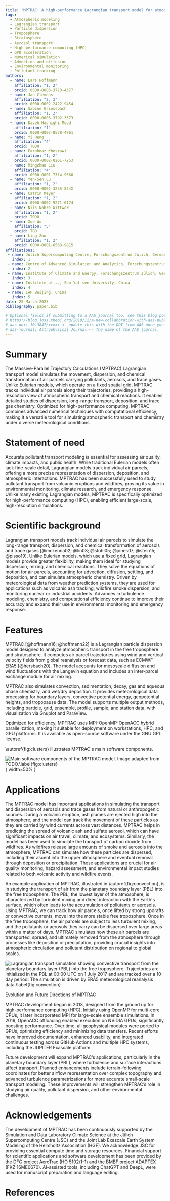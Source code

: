 ```yaml
---
title: 'MPTRAC: A high-performance Lagrangian transport model for atmospheric air parcel dispersion'
tags:
  - Atmospheric modeling
  - Lagrangian transport
  - Particle dispersion
  - Troposphere
  - Stratosphere
  - Aerosol transport
  - High-performance computing (HPC)
  - GPU acceleration
  - Numerical simulation
  - Advection and diffusion
  - Environmental monitoring
  - Pollutant tracking
authors:
  - name: Lars Hoffmann
    affiliation: "1, 2"
    orcid: 0000-0003-3773-4377
  - name: Jan Clemens
    affiliation: "2, 3"
    orcid: 0000-0002-2422-9454
  - name: Sabine Griessbach
    affiliation: "1, 2"
    orcid: 0000-0003-3792-3573
  - name: Kaveh Haghighi Mood
    affiliation: "1"
    orcid: 0000-0002-8578-4961
  - name: Yi Heng
    affiliation: "4"
    orcid: TODO
  - name: Farahnaz Khosrawi
    affiliation: "1, 2"
    orcid: 0000-0002-0261-7253
  - name: Mingzhao Liu
    affiliation: "4"
    orcid: 0000-0001-7314-9568
  - name: Yen-Sen Lu
    affiliation: "1, 2"
    orcid: 0000-0002-3255-824X
  - name: Catrin Meyer
    affiliation: "1, 2"
    orcid: 0000-0002-9271-6174
  - name: Nils Nobre Wittwer
    affiliation: "1, 2"
    orcid: TODO
  - name: Xue Wu
    affiliation: "5"
    orcid: TBD
  - name: Ling Zou
    affiliation: "1, 2"
    orcid: 0000-0001-6563-9815
affiliations:
 - name: Jülich Supercomputing Centre, Forschungszentrum Jülich, Germany
   index: 1
 - name: Centre of Advanced Simulation and Analytics, Forschungszentrum Jülich, Germany
   index: 2
 - name: Institute of Climate and Energy, Forschungszentrum Jülich, Germany
   index: 3
 - name: Institute of..., Sun Yat-sen University, China
   index: 4
 - name: IAP Beijing, China
   index: 5
date: 25 March 2025
bibliography: paper.bib

# Optional fields if submitting to a AAS journal too, see this blog post:
# https://blog.joss.theoj.org/2018/12/a-new-collaboration-with-aas-publishing
# aas-doi: 10.3847/xxxxx <- update this with the DOI from AAS once you know it.
# aas-journal: Astrophysical Journal <- The name of the AAS journal.
---
```


# Summary

The Massive-Parallel Trajectory Calculations (MPTRAC) Lagrangian transport model simulates the movement, dispersion, and chemical transformation of air parcels carrying pollutants, aerosols, and trace gases. Unlike Eulerian models, which operate on a fixed spatial grid, MPTRAC tracks individual air parcels along their trajectories, providing a high-resolution view of atmospheric transport and chemical reactions. It enables detailed studies of dispersion, long-range transport, deposition, and trace gas chemistry. Optimized for high-performance computing, MPTRAC combines advanced numerical techniques with computational efficiency, making it a versatile tool for simulating atmospheric transport and chemistry under diverse meteorological conditions.

# Statement of need

Accurate pollutant transport modeling is essential for assessing air quality, climate impacts, and public health. While traditional Eulerian models often lack fine-scale detail, Lagrangian models track individual air parcels, offering a more precise representation of dispersion, deposition, and atmospheric interactions. MPTRAC has been successfully used to study pollutant transport from volcanic eruptions and wildfires, proving its value in environmental monitoring, climate research, and emergency response. Unlike many existing Lagrangian models, MPTRAC is specifically optimized for high-performance computing (HPC), enabling efficient large-scale, high-resolution simulations.

# Scientific background

Lagrangian transport models track individual air parcels to simulate the long-range transport, dispersion, and chemical transformation of aerosols and trace gases [@mckenna02; @lin03; @stohl05; @jones07; @stein15; @pisso19]. Unlike Eulerian models, which use a fixed grid, Lagrangian models provide greater flexibility, making them ideal for studying dispersion, mixing, and chemical reactions. They solve the equations of motion for air parcels, accounting for advection, diffusion, settling, and deposition, and can simulate atmospheric chemistry. Driven by meteorological data from weather prediction systems, they are used for applications such as volcanic ash tracking, wildfire smoke dispersion, and monitoring nuclear or industrial accidents. Advances in turbulence modeling, chemistry, and computational efficiency continue to improve their accuracy and expand their use in environmental monitoring and emergency response.

# Features

MPTRAC [@hoffmann16; @hoffmann22] is a Lagrangian particle dispersion model designed to analyze atmospheric transport in the free troposphere and stratosphere. It computes air parcel trajectories using wind and vertical velocity fields from global reanalysis or forecast data, such as ECMWF ERA5 [@hersbach20]. The model accounts for mesoscale diffusion and wind fluctuations with the Langevin equation and includes an inter-parcel exchange module for air mixing.

MPTRAC also simulates convection, sedimentation, decay, gas and aqueous phase chemistry, and wet/dry deposition. It provides meteorological data processing for boundary layers, convective potential energy, geopotential heights, and tropopause data. The model supports multiple output methods, including particle, grid, ensemble, profile, sample, and station data, with visualization via Gnuplot and ParaView.

Optimized for efficiency, MPTRAC uses MPI-OpenMP-OpenACC hybrid parallelization, making it suitable for deployment on workstations, HPC, and GPU platforms. It is available as open-source software under the GNU GPL license.

\autoref{fig:clusters} illustrates MPTRAC's main software components.

![Main software components of the MPTRAC model. Image adapted from TODO.\label{fig:clusters}](clusters.png){ width=50% }

# Applications

The MPTRAC model has important applications in simulating the transport and dispersion of aerosols and trace gases from natural or anthropogenic sources. During a volcanic eruption, ash plumes are ejected high into the atmosphere, and the model can track the movement of these particles as they are carried by wind currents across vast distances. MPTRAC helps in predicting the spread of volcanic ash and sulfate aerosol, which can have significant impacts on air travel, climate, and ecosystems. Similarly, the model has been used to simulate the transport of carbon dioxide from wildfires. As wildfires release large amounts of smoke and aerosols into the atmosphere, MPTRAC can simulate how these particles are dispersed, including their ascent into the upper atmosphere and eventual removal through deposition or precipitation. These applications are crucial for air quality monitoring, hazard assessment, and environmental impact studies related to both volcanic activity and wildfire events.

An example application of MPTRAC, illustrated in \autoref{fig:convection}, is in studying the transport of air from the planetary boundary layer (PBL) into the free troposphere. The PBL, the lowest layer of the atmosphere, is characterized by turbulent mixing and direct interaction with the Earth's surface, which often leads to the accumulation of pollutants or aerosols. Using MPTRAC, we can track how air parcels, once lifted by strong updrafts or convective currents, move into the more stable free troposphere. Once in the free troposphere, the air parcels are subject to less turbulent mixing, and the pollutants or aerosols they carry can be dispersed over large areas within a matter of days. MPTRAC simulates how these air parcels are transported, spread, and ultimately removed from the atmosphere through processes like deposition or precipitation, providing crucial insights into atmospheric circulation and pollutant distribution on regional to global scales.

![Lagrangian transport simulation showing convective transport from the planetary boundary layer (PBL) into the free troposphere. Trajectories are initialized in the PBL at 00:00 UTC on 1 July 2017 and are tracked over a 10-day period. The simulation is driven by ERA5 meteorological reanalysis data.\label{fig:convection}](convection.png)

Evolution and Future Directions of MPTRAC

MPTRAC development began in 2013, designed from the ground up for high-performance computing (HPC). Initially using OpenMP for multi-core CPUs, it later incorporated MPI for large-scale ensemble simulations. In 2019, OpenACC offloading enabled execution on NVIDIA GPUs, significantly boosting performance. Over time, all geophysical modules were ported to GPUs, optimizing efficiency and minimizing data transfers. Recent efforts have improved documentation, enhanced usability, and integrated continuous testing across GitHub Actions and multiple HPC systems, including the JUPITER Exascale platform.

Future development will expand MPTRAC’s applications, particularly in the planetary boundary layer (PBL), where turbulence and surface interactions affect transport. Planned enhancements include terrain-following coordinates for better airflow representation over complex topography and advanced turbulence parametrizations for more accurate small-scale transport modeling. These improvements will strengthen MPTRAC’s role in studying air quality, pollutant dispersion, and other environmental challenges.

# Acknowledgements

The development of MPTRAC has been continuously supported by the Simulation and Data Laboratory Climate Science at the Jülich Supercomputing Centre (JSC) and the Joint Lab Exascale Earth System Modeling of the Helmholtz Association (HGF). We acknowledge JSC for providing essential compute time and storage resources. Financial support for scientific applications and software development has been provided by the DFG project AeroTrac (HO 5102/1-1) and the BMBF project ADAPTEX (FKZ 16ME0670). AI-assisted tools, including ChatGPT and DeepL, were used for manuscript preparation and language editing.

# References
